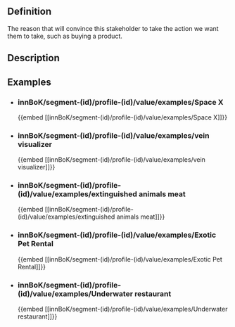 
## Definition
The reason that will convince this stakeholder to take the action we want them to take, such as buying a product.
## Description
## Examples
- ### innBoK/segment-(id)/profile-(id)/value/examples/Space X
	{{embed [[innBoK/segment-(id)/profile-(id)/value/examples/Space X]]}}
- ### innBoK/segment-(id)/profile-(id)/value/examples/vein visualizer
	{{embed [[innBoK/segment-(id)/profile-(id)/value/examples/vein visualizer]]}}
- ### innBoK/segment-(id)/profile-(id)/value/examples/extinguished animals meat
	{{embed [[innBoK/segment-(id)/profile-(id)/value/examples/extinguished animals meat]]}}
- ### innBoK/segment-(id)/profile-(id)/value/examples/Exotic Pet Rental
	{{embed [[innBoK/segment-(id)/profile-(id)/value/examples/Exotic Pet Rental]]}}
- ### innBoK/segment-(id)/profile-(id)/value/examples/Underwater restaurant
	{{embed [[innBoK/segment-(id)/profile-(id)/value/examples/Underwater restaurant]]}}












